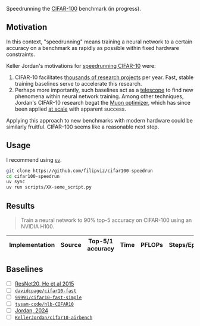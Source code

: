 Speedrunning the [CIFAR-100](https://www.cs.toronto.edu/~kriz/cifar.html) benchmark (in progress).

## Motivation

In this context, "speedrunning" means training a neural network to a certain accuracy on a benchmark as rapidly as possible within fixed hardware constraints.

Keller Jordan's motivations for [speedrunning CIFAR-10](https://github.com/KellerJordan/cifar10-airbench) were:

1. CIFAR-10 facilitates [thousands of research projects](https://paperswithcode.com/dataset/cifar-10) per year. Fast, stable training baselines serve to accelerate this research.
2. Perhaps more importantly, such baselines act as a [telescope](https://twitter.com/kellerjordan0/status/1786330520366010646) to find new phenomena within neural network training. Among other techniques, Jordan's CIFAR-10 research begat the [Muon optimizer](https://kellerjordan.github.io/posts/muon/), which has since been applied [at scale](https://github.com/MoonshotAI/Kimi-K2) with apparent success.

Applying this approach to new benchmarks with modern hardware could be similarly fruitful. CIFAR-100 seems like a reasonable next step.

## Usage

I recommend using [`uv`](https://docs.astral.sh/uv/).

```bash
git clone https://github.com/filipviz/cifar100-speedrun
cd cifar100-speedrun
uv sync
uv run scripts/XX-some_script.py
```

## Results

> Train a neural network to 90% top-5 accuracy on CIFAR-100 using an NVIDIA H100.

| Implementation | Source | Top-5/1 accuracy | Time | PFLOPs | Steps/Epochs |
| -------------- | ------ | ---------------- | ---- | ------ | ------------ |

## Baselines

- [ ] [ResNet20, He et al 2015](https://arxiv.org/abs/1512.03385)
- [ ] [`davidcpage/cifar10-fast`](https://github.com/davidcpage/cifar10-fast)
- [ ] [`99991/cifar10-fast-simple`](https://github.com/99991/cifar10-fast-simple)
- [ ] [`tysam-code/hlb-CIFAR10`](https://github.com/tysam-code/hlb-CIFAR10)
- [ ] [Jordan, 2024](https://arxiv.org/abs/2404.00498)
- [ ] [`KellerJordan/cifar10-airbench`](https://github.com/KellerJordan/cifar10-airbench)
